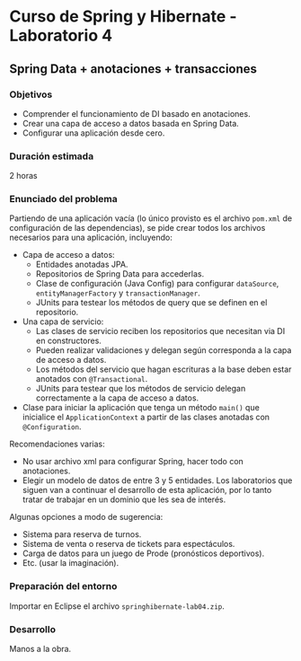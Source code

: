 # Curso de Spring y Hibernate - Laboratorio 4
## Spring Data + anotaciones + transacciones

### Objetivos
* Comprender el funcionamiento de DI basado en anotaciones.
* Crear una capa de acceso a datos basada en Spring Data.
* Configurar una aplicación desde cero.

### Duración estimada
2 horas

### Enunciado del problema
Partiendo de una aplicación vacía (lo único provisto es el archivo `pom.xml` de configuración 
de las dependencias), se pide crear todos los archivos necesarios para una aplicación, incluyendo:
* Capa de acceso a datos:
  * Entidades anotadas JPA.
  * Repositorios de Spring Data para accederlas.
  * Clase de configuración (Java Config) para configurar `dataSource`, `entityManagerFactory` y `transactionManager`.
  * JUnits para testear los métodos de query que se definen en el repositorio.  
* Una capa de servicio:
  * Las clases de servicio reciben los repositorios que necesitan via DI en constructores.
  * Pueden realizar validaciones y delegan según corresponda a la capa de acceso a datos.
  * Los métodos del servicio que hagan escrituras a la base deben estar anotados con `@Transactional`.
  * JUnits para testear que los métodos de servicio delegan correctamente a la capa de acceso a datos.  
* Clase para iniciar la aplicación que tenga un método `main()` que inicialice el `ApplicationContext` a partir de las clases anotadas con `@Configuration`.

Recomendaciones varias:
* No usar archivo xml para configurar Spring, hacer todo con anotaciones.
* Elegir un modelo de datos de entre 3 y 5 entidades. Los laboratorios que siguen van a 
continuar el desarrollo de esta aplicación, por lo tanto tratar de trabajar en un dominio
que les sea de interés.

Algunas opciones a modo de sugerencia:
* Sistema para reserva de turnos.
* Sistema de venta o reserva de tickets para espectáculos.
* Carga de datos para un juego de Prode (pronósticos deportivos).
* Etc. (usar la imaginación).

### Preparación del entorno
Importar en Eclipse el archivo `springhibernate-lab04.zip`.

### Desarrollo
Manos a la obra.

